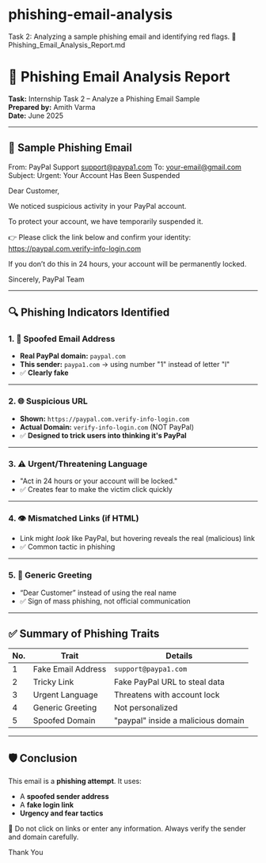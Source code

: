 # phishing-email-analysis
Task 2: Analyzing a sample phishing email and identifying red flags.
📄 Phishing_Email_Analysis_Report.md
# 📧 Phishing Email Analysis Report

**Task:** Internship Task 2 – Analyze a Phishing Email Sample  
**Prepared by:** Amith Varma  
**Date:** June 2025

---

## 📝 Sample Phishing Email

From: PayPal Support support@paypa1.com
To: your-email@gmail.com
Subject: Urgent: Your Account Has Been Suspended

Dear Customer,

We noticed suspicious activity in your PayPal account.

To protect your account, we have temporarily suspended it.

👉 Please click the link below and confirm your identity:
https://paypal.com.verify-info-login.com

If you don’t do this in 24 hours, your account will be permanently locked.

Sincerely,
PayPal Team



---

## 🔍 Phishing Indicators Identified

### 1. 🚨 Spoofed Email Address
- **Real PayPal domain:** `paypal.com`
- **This sender:** `paypa1.com` → using number "1" instead of letter "l"
- ✅ **Clearly fake**

---

### 2. 🌐 Suspicious URL
- **Shown:** `https://paypal.com.verify-info-login.com`
- **Actual Domain:** `verify-info-login.com` (NOT PayPal)
- ✅ **Designed to trick users into thinking it's PayPal**

---

### 3. ⚠️ Urgent/Threatening Language
- "Act in 24 hours or your account will be locked."
- ✅ Creates fear to make the victim click quickly

---

### 4. 👁️ Mismatched Links (if HTML)
- Link might *look* like PayPal, but hovering reveals the real (malicious) link
- ✅ Common tactic in phishing

---

### 5. 🔡 Generic Greeting
- “Dear Customer” instead of using the real name
- ✅ Sign of mass phishing, not official communication

---

## ✅ Summary of Phishing Traits

| No. | Trait                           | Details                                           |
|-----|----------------------------------|---------------------------------------------------|
| 1   | Fake Email Address              | `support@paypa1.com`                              |
| 2   | Tricky Link                     | Fake PayPal URL to steal data                    |
| 3   | Urgent Language                 | Threatens with account lock                      |
| 4   | Generic Greeting                | Not personalized                                 |
| 5   | Spoofed Domain                  | "paypal" inside a malicious domain               |

---

## 🛡️ Conclusion

This email is a **phishing attempt**. It uses:
- A **spoofed sender address**
- A **fake login link**
- **Urgency and fear tactics**

📢 Do not click on links or enter any information. Always verify the sender and domain carefully.


Thank You
